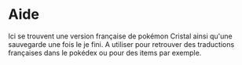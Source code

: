 # Aide

Ici se trouvent une version française de pokémon Cristal ainsi qu'une sauvegarde une fois le je fini. A utiliser pour retrouver des traductions françaises dans le pokédex ou pour des items par exemple.
